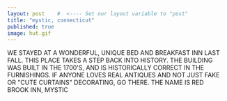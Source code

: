 ```yaml
---
layout: post    #  <---- Set our layout variable to "post"
title: "mystic, connecticut"  
published: true
image: hut.gif
---
```


WE STAYED AT A WONDERFUL, UNIQUE BED AND BREAKFAST INN LAST 
FALL. THIS PLACE TAKES A STEP BACK INTO HISTORY. THE 
BUILDING WAS BUILT IN THE 1700'S, AND IS HISTORICALLY 
CORRECT IN THE FURNISHINGS. IF ANYONE LOVES REAL ANTIQUES 
AND NOT JUST FAKE OR "CUTE CURTAINS" DECORATING, GO THERE. 
THE NAME IS RED BROOK INN, MYSTIC
